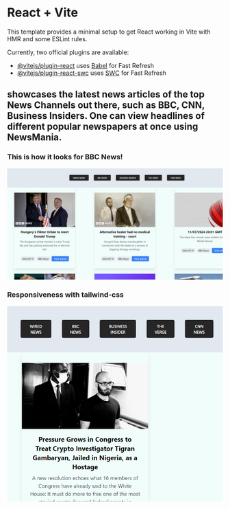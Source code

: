 # React + Vite

This template provides a minimal setup to get React working in Vite with HMR and some ESLint rules.

Currently, two official plugins are available:

- [@vitejs/plugin-react](https://github.com/vitejs/vite-plugin-react/blob/main/packages/plugin-react/README.md) uses [Babel](https://babeljs.io/) for Fast Refresh
- [@vitejs/plugin-react-swc](https://github.com/vitejs/vite-plugin-react-swc) uses [SWC](https://swc.rs/) for Fast Refresh


## showcases the latest news articles of the top News Channels out there, such as BBC, CNN, Business Insiders. One can view headlines of different popular newspapers at once using NewsMania.

### This is how it looks for BBC News!

![alt text](https://github.com/namanzzz/NewsMania/blob/master/Screenshot.png?raw=true)


### Responsiveness with tailwind-css

![alt text](https://github.com/namanzzz/NewsMania/blob/master/Screenshot2.png?raw=true)
